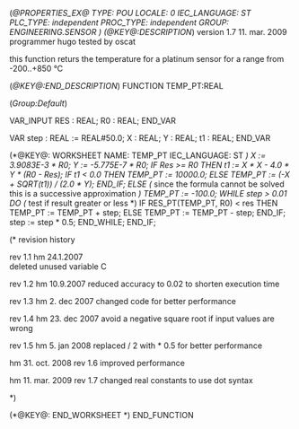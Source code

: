 (*@PROPERTIES_EX@
TYPE: POU
LOCALE: 0
IEC_LANGUAGE: ST
PLC_TYPE: independent
PROC_TYPE: independent
GROUP: ENGINEERING.SENSOR
*)
(*@KEY@:DESCRIPTION*)
version 1.7	11. mar. 2009
programmer 	hugo
tested by		oscat

this function returs the temperature for a platinum sensor for a range from -200..+850 °C

(*@KEY@:END_DESCRIPTION*)
FUNCTION TEMP_PT:REAL

(*Group:Default*)


VAR_INPUT
	RES :	REAL;
	R0 :	REAL;
END_VAR


VAR
	step :	REAL := REAL#50.0;
	X :	REAL;
	Y :	REAL;
	t1 :	REAL;
END_VAR


(*@KEY@: WORKSHEET
NAME: TEMP_PT
IEC_LANGUAGE: ST
*)
X := 3.9083E-3 * R0;
Y := -5.775E-7 * R0;
IF Res >= R0 THEN
	t1 := X * X - 4.0 * Y * (R0 - Res);
	IF t1 < 0.0 THEN
		TEMP_PT := 10000.0;
	ELSE
		TEMP_PT := (-X + SQRT(t1)) / (2.0 * Y);
	END_IF;
ELSE
	(* since the formula cannot be solved this is a successive approximation *)
	TEMP_PT := -100.0;
	WHILE step > 0.01 DO
		(* test if result greater or less *)
		IF RES_PT(TEMP_PT, R0) < res THEN TEMP_PT := TEMP_PT + step; ELSE TEMP_PT := TEMP_PT - step; END_IF;
		step := step * 0.5;
	END_WHILE;
END_IF;

(* revision history

rev 1.1 hm 24.1.2007	
	deleted unused variable C

rev 1.2 hm 10.9.2007
	reduced accuracy to 0.02 to shorten execution time

rev 1.3	hm	2. dec 2007
	changed code for better performance

rev	1.4	hm	23. dec 2007
	avoid a negative square root if input values are wrong

rev 1.5 hm	5. jan 2008
	replaced / 2 with * 0.5 for better performance

hm	31. oct. 2008	rev 1.6
	improved performance

hm	11. mar. 2009	rev 1.7
	changed real constants to use dot syntax

*)

(*@KEY@: END_WORKSHEET *)
END_FUNCTION
